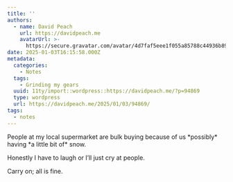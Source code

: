 ```yaml
---
title: ''
authors:
  - name: David Peach
    url: https://davidpeach.me
    avatarUrl: >-
      https://secure.gravatar.com/avatar/4d7faf5eee1f055a85788c44936b8995eaab6dfb004e7854ec747ccb272e91ee?s=96&d=mm&r=g
date: 2025-01-03T16:15:58.000Z
metadata:
  categories:
    - Notes
  tags:
    - Grinding my gears
  uuid: 11ty/import::wordpress::https://davidpeach.me/?p=94869
  type: wordpress
  url: https://davidpeach.me/2025/01/03/94869/
tags:
  - notes
---
```

People at my local supermarket are bulk buying because of us \*possibly\* having \*a little bit of\* snow.

Honestly I have to laugh or I’ll just cry at people.

Carry on; all is fine.